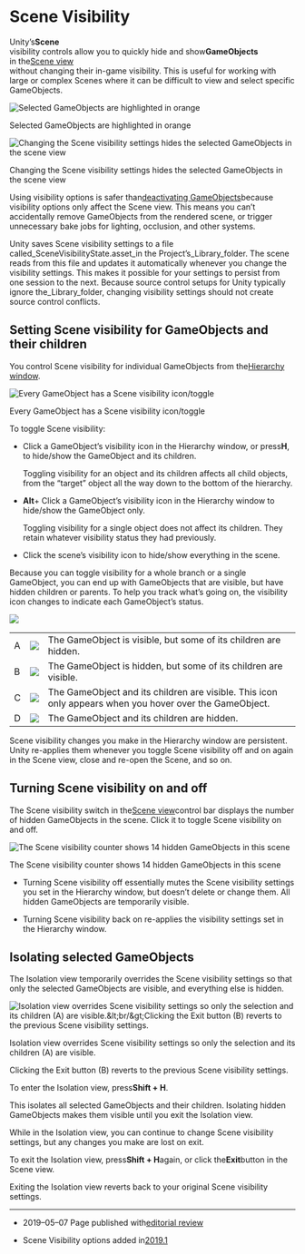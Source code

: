 # Scene Visibility

Unity’s**Scene**  
visibility controls allow you to quickly hide and show**GameObjects**  
in the[Scene view](https://docs.unity3d.com/2019.2/Documentation/Manual/UsingTheSceneView.html)  
without changing their in-game visibility. This is useful for working with large or complex Scenes where it can be difficult to view and select specific GameObjects.

![](https://docs.unity3d.com/2019.2/Documentation/uploads/Main/SceneVisExVisible.png "Selected GameObjects are highlighted in orange")

Selected GameObjects are highlighted in orange

![](https://docs.unity3d.com/2019.2/Documentation/uploads/Main/SceneVisExHidden.png "Changing the Scene visibility settings hides the selected GameObjects in the scene view")

Changing the Scene visibility settings hides the selected GameObjects in the scene view

Using visibility options is safer than[deactivating GameObjects](https://docs.unity3d.com/2019.2/Documentation/Manual/DeactivatingGameObjects.html)because visibility options only affect the Scene view. This means you can’t accidentally remove GameObjects from the rendered scene, or trigger unnecessary bake jobs for lighting, occlusion, and other systems.

Unity saves Scene visibility settings to a file called_SceneVisibilityState.asset_in the Project’s_Library_folder. The scene reads from this file and updates it automatically whenever you change the visibility settings. This makes it possible for your settings to persist from one session to the next. Because source control setups for Unity typically ignore the_Library_folder, changing visibility settings should not create source control conflicts.

## Setting Scene visibility for GameObjects and their children

You control Scene visibility for individual GameObjects from the[Hierarchy window](https://docs.unity3d.com/2019.2/Documentation/Manual/Hierarchy.html).

![](https://docs.unity3d.com/2019.2/Documentation/uploads/Main/SceneVisIconsHierarchy.png "Every GameObject has a Scene visibility icon/toggle")

Every GameObject has a Scene visibility icon/toggle

To toggle Scene visibility:

* Click a GameObject’s visibility icon in the Hierarchy window, or press**H**, to hide/show the GameObject and its children.  
  
  Toggling visibility for an object and its children affects all child objects, from the “target” object all the way down to the bottom of the hierarchy.  
  

* **Alt**+ Click a GameObject’s visibility icon in the Hierarchy window to hide/show the GameObject only.  
  
  Toggling visibility for a single object does not affect its children. They retain whatever visibility status they had previously.  
  

* Click the scene’s visibility icon to hide/show everything in the scene.

Because you can toggle visibility for a whole branch or a single GameObject, you can end up with GameObjects that are visible, but have hidden children or parents. To help you track what’s going on, the visibility icon changes to indicate each GameObject’s status.

![](https://docs.unity3d.com/2019.2/Documentation/uploads/Main/SceneVisIconsOvw.png)

|  |  |  |
| :--- | :--- | :--- |
| A | ![](https://docs.unity3d.com/2019.2/Documentation/uploads/Main/SceneVisVisibleHiddenChildren.png) | The GameObject is visible, but some of its children are hidden. |
| B | ![](https://docs.unity3d.com/2019.2/Documentation/uploads/Main/SceneVisHiddenVisibleChildren.png) | The GameObject is hidden, but some of its children are visible. |
| C | ![](https://docs.unity3d.com/2019.2/Documentation/uploads/Main/SceneVisVisible.png) | The GameObject and its children are visible. This icon only appears when you hover over the GameObject. |
| D | ![](https://docs.unity3d.com/2019.2/Documentation/uploads/Main/SceneVisHidden.png) | The GameObject and its children are hidden. |

Scene visibility changes you make in the Hierarchy window are persistent. Unity re-applies them whenever you toggle Scene visibility off and on again in the Scene view, close and re-open the Scene, and so on.

## Turning Scene visibility on and off

The Scene visibility switch in the[Scene view](https://docs.unity3d.com/2019.2/Documentation/Manual/UsingTheSceneView.html)control bar displays the number of hidden GameObjects in the scene. Click it to toggle Scene visibility on and off.

![](https://docs.unity3d.com/2019.2/Documentation/uploads/Main/SceneVisSceneViewToggle.png "The Scene visibility counter shows 14 hidden GameObjects in this scene")

The Scene visibility counter shows 14 hidden GameObjects in this scene

* Turning Scene visibility off essentially mutes the Scene visibility settings you set in the Hierarchy window, but doesn’t delete or change them. All hidden GameObjects are temporarily visible.  
  

* Turning Scene visibility back on re-applies the visibility settings set in the Hierarchy window.

## Isolating selected GameObjects

The Isolation view temporarily overrides the Scene visibility settings so that only the selected GameObjects are visible, and everything else is hidden.

![](https://docs.unity3d.com/2019.2/Documentation/uploads/Main/SceneVisIsolation.png "Isolation view overrides Scene visibility settings so only the selection and its children \(A\) are visible.&amp;lt;br/&amp;gt;Clicking the Exit button \(B\) reverts to the previous Scene visibility settings.")

Isolation view overrides Scene visibility settings so only the selection and its children \(A\) are visible.

  


Clicking the Exit button \(B\) reverts to the previous Scene visibility settings.

To enter the Isolation view, press**Shift + H**.

This isolates all selected GameObjects and their children. Isolating hidden GameObjects makes them visible until you exit the Isolation view.

While in the Isolation view, you can continue to change Scene visibility settings, but any changes you make are lost on exit.

To exit the Isolation view, press**Shift + H**again, or click the**Exit**button in the Scene view.

Exiting the Isolation view reverts back to your original Scene visibility settings.

---

* 2019–05–07 Page published with[editorial review](https://docs.unity3d.com/2019.2/Documentation/Manual/DocumentationEditorialReview.html)

* Scene Visibility options added in[2019.1](https://docs.unity3d.com/2019.1/Documentation/Manual/30_search.html?q=newin20191)



